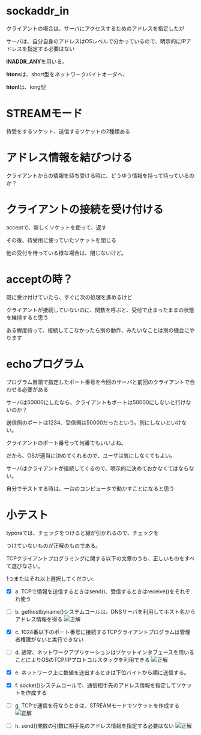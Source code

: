# sockaddr_in

クライアントの場合は、サーバにアクセスするためのアドレスを指定したが

サーバは、自分自身のアドレスはOSレベルで分かっているので、明示的にIPアドレスを指定する必要はない

**INADDR_ANY**を用いる。



**htons**は、short型をネットワークバイトオーダへ、

**htonl**は、long型



# STREAMモード

待受をするソケット、送信するソケットの2種類ある

# アドレス情報を結びつける

クライアントからの情報を待ち受ける時に、どうゆう情報を持って待っているのか？

# クライアントの接続を受け付ける

acceptで、新しくソケットを使って、返す

その後、待受用に使っていたソケットを閉じる

他の受付を待っている様な場合は、閉じないけど。



# acceptの時？

既に受け付けていたら、すぐに次の処理を進めるけど

クライアントが接続していないのに、関数を呼ぶと、受付で止まったままの状態を維持すると思う

ある程度待って、接続してこなかったら別の動作、みたいなことは別の機会にやります



# echoプログラム

プログラム冒頭で指定したポート番号を今回のサーバと前回のクライアントで合わせる必要がある



サーバは50000にしたなら、クライアントもポートは50000にしないと行けないのか？

送信側のポートは1234、受信側は50000だったという。別にしないといけない。

クライアントのポート番号って何番でもいいよね。

だから、OSが適当に決めてくれるので、ユーザは気にしなくてもよい。

サーバはクライアントが接続してくるので、明示的に決めておかなくてはならない。



自分でテストする時は、一台のコンピュータで動かすことになると思う



# 小テスト

typoraでは、チェックをつけると線が引かれるので、チェックを

つけていないものが正解のものである。



TCPクライアントプログラミングに関する以下の文章のうち、正しいものをすべて選びなさい。

1つまたはそれ以上選択してください:

- [x] a. TCPで情報を送信するときはsend()、受信するときはreceive()をそれぞれ使う

- [ ] b. gethostbyname()システムコールは、DNSサーバを利用してホスト名からアドレス情報を得る ![正解](https://moodle.cis.kit.ac.jp/theme/image.php/clean/core/1586674684/i/grade_correct)

- [x] c. 1024番以下のポート番号に接続するTCPクライアントプログラムは管理者権限がないと実行できない

- [ ] d. 通常、ネットワークアプリケーションはソケットインタフェースを用いることによりOSのTCP/IPプロトコルスタックを利用できる ![正解](https://moodle.cis.kit.ac.jp/theme/image.php/clean/core/1586674684/i/grade_correct)

- [x] e. ネットワーク上に数値を送出するときは下位バイトから順に送信する。

- [x] f. socket()システムコールで、通信相手先のアドレス情報を指定してソケットを作成する

- [ ] g. TCPで通信を行なうときは、STREAMモードでソケットを作成する ![正解](https://moodle.cis.kit.ac.jp/theme/image.php/clean/core/1586674684/i/grade_correct)

- [ ] h. send()関数の引数に相手先のアドレス情報を指定する必要はない ![正解](https://moodle.cis.kit.ac.jp/theme/image.php/clean/core/1586674684/i/grade_correct)
